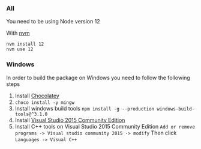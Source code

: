 ### All
You need to be using Node version 12

With [nvm](https://github.com/nvm-sh/nvm#installing-and-updating)

```
nvm install 12
nvm use 12
```


### Windows
In order to build the package on Windows you need to follow the following steps

1. Install [Chocolatey](https://chocolatey.org/install)
2. `choco install -y mingw`
3. Install windows build tools `npm install -g --production windows-build-tools@^3.1.0`
4. Install [Visual Studio 2015 Community Edition](https://my.visualstudio.com/Downloads?q=visual%20studio%202015&wt.mc_id=o~msft~vscom~older-downloads)
5. Install C++ tools on Visual Studio 2015 Community Edition `Add or remove programs -> Visual studio community 2015 -> modify` Then click `Languages -> Visual C++`
